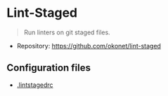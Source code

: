 # Lint-Staged

> Run linters on git staged files.

- Repository: https://github.com/okonet/lint-staged

## Configuration files

- [.lintstagedrc](../../.lintstagedrc)
